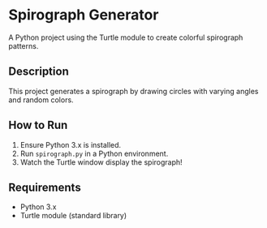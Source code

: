 # Spirograph Generator
A Python project using the Turtle module to create colorful spirograph patterns.

## Description
This project generates a spirograph by drawing circles with varying angles and random colors.

## How to Run
1. Ensure Python 3.x is installed.
2. Run `spirograph.py` in a Python environment.
3. Watch the Turtle window display the spirograph!

## Requirements
- Python 3.x
- Turtle module (standard library)